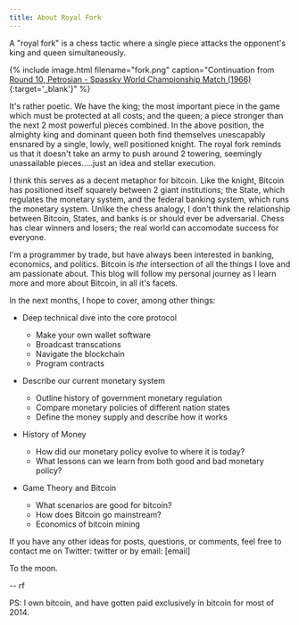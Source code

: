 ```yaml
---
title: About Royal Fork
---
```


A "royal fork" is a chess tactic where a single piece attacks the opponent's king and queen simultaneously.

{% include image.html filename="fork.png" caption="Continuation from [Round 10, Petrosian - Spassky World Championship Match (1966)](http://www.chessgames.com/perl/chessgame?gid=1106725){:target='_blank'}" %}

It's rather poetic.  We have the king; the most important piece in the game which must be protected at all costs; and the queen; a piece stronger than the next 2 most powerful pieces combined.  In the above position, the almighty king and dominant queen both find themselves unescapably ensnared by a single, lowly, well positioned knight.  The royal fork reminds us that it doesn't take an army to push around 2 towering, seemingly unassailable pieces.....just an idea and stellar execution.

I think this serves as a decent metaphor for bitcoin.  Like the knight, Bitcoin has positioned itself squarely between 2 giant institutions; the State, which regulates the monetary system, and the federal banking system, which runs the monetary system.  Unlike the chess analogy, I don't think the relationship between Bitcoin, States, and banks is or should ever be adversarial.  Chess has clear winners and losers; the real world can accomodate success for everyone.

I'm a programmer by trade, but have always been interested in banking, economics, and politics.  Bitcoin is *the* intersection of all the things I love and am passionate about.  This blog will follow my personal journey as I learn more and more about Bitcoin, in all it's facets.

In the next months, I hope to cover, among other things:

- Deep technical dive into the core protocol 
  - Make your own wallet software
  - Broadcast transcations
  - Navigate the blockchain
  - Program contracts

- Describe our current monetary system
  - Outline history of government monetary regulation
  - Compare monetary policies of different nation states
  - Define the money supply and describe how it works

- History of Money
  - How did our monetary policy evolve to where it is today?
  - What lessons can we learn from both good and bad monetary policy?

- Game Theory and Bitcoin
  - What scenarios are good for bitcoin? 
  - How does Bitcoin go mainstream?
  - Economics of bitcoin mining

If you have any other ideas for posts, questions, or comments, feel free to contact me on Twitter: twitter
or by email: [email]

To the moon.

-- rf

PS:  I own bitcoin, and have gotten paid exclusively in bitcoin for most of 2014.
